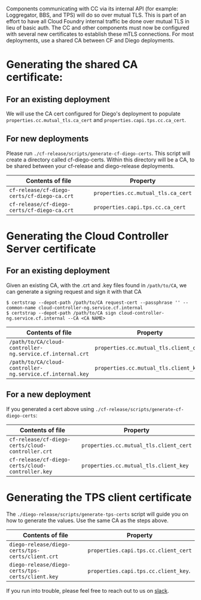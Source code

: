 Components communicating with CC via its internal API (for example: Loggregator, BBS, and TPS) will do so over mutual TLS.
This is part of an effort to have all Cloud Foundry internal traffic be done over mutual TLS in lieu of basic auth.
The CC and other components must now be configured with several new certificates to establish these mTLS connections.
For most deployments, use a shared CA between CF and Diego deployments.

# Generating the shared CA certificate:

## For an existing deployment

We will use the CA cert configured for Diego's deployment to populate
`properties.cc.mutual_tls.ca_cert` and `properties.capi.tps.cc.ca_cert`.

## For new deployments

Please run `./cf-release/scripts/generate-cf-diego-certs`. This script will create a directory called cf-diego-certs.
Within this directory will be a CA, to be shared between your cf-release and diego-release deployments.


Contents of file                            | Property
------------------------------------------- | ---------
`cf-release/cf-diego-certs/cf-diego-ca.crt` | `properties.cc.mutual_tls.ca_cert`
`cf-release/cf-diego-certs/cf-diego-ca.crt` | `properties.capi.tps.cc.ca_cert`

# Generating the Cloud Controller Server certificate

## For an existing deployment

Given an existing CA, with the .crt and .key files found in `/path/to/CA`, we can generate a signing request and sign it with that CA

```
$ certstrap --depot-path /path/to/CA request-cert --passphrase '' --common-name cloud-controller-ng.service.cf.internal
$ certstrap --depot-path /path/to/CA sign cloud-controller-ng.service.cf.internal --CA <CA NAME>
```

Contents of file                                          | Property
--------------------------------------------------------- | ---------
`/path/to/CA/cloud-controller-ng.service.cf.internal.crt` | `properties.cc.mutual_tls.client_cert`
`/path/to/CA/cloud-controller-ng.service.cf.internal.key` | `properties.cc.mutual_tls.client_key`

## For a new deployment

If you generated a cert above using `./cf-release/scripts/generate-cf-diego-certs`:

Contents of file                                 | Property
-----------------------------------------------  | ---------
`cf-release/cf-diego-certs/cloud-controller.crt` | `properties.cc.mutual_tls.client_cert`
`cf-release/cf-diego-certs/cloud-controller.key` | `properties.cc.mutual_tls.client_key`

# Generating the TPS client certificate

The `./diego-release/scripts/generate-tps-certs` script will guide you on how to generate the values.
Use the same CA as the steps above.

Contents of file                                 | Property
------------------------------------------------ | ---------
`diego-release/diego-certs/tps-certs/client.crt` | `properties.capi.tps.cc.client_cert`
`diego-release/diego-certs/tps-certs/client.key` | `properties.capi.tps.cc.client_key`.

If you run into trouble, please feel free to reach out to us on [slack](https://cloudfoundry.slack.com/messages/capi/).
